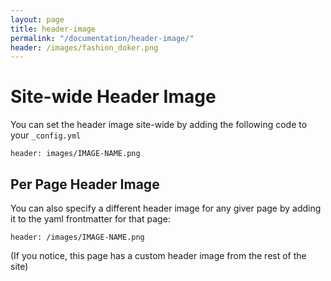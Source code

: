 ```yaml
---
layout: page
title: header-image
permalink: "/documentation/header-image/"
header: /images/fashion_doker.png
---   
```

# Site-wide Header Image
You can set the header image site-wide by adding the following code to your `_config.yml`
```
header: images/IMAGE-NAME.png
```

## Per Page Header Image
You can also specify a different header image for any giver page by adding it to the yaml frontmatter for that page:
```
header: /images/IMAGE-NAME.png
```

(If you notice, this page has a custom header image from the rest of the site)
